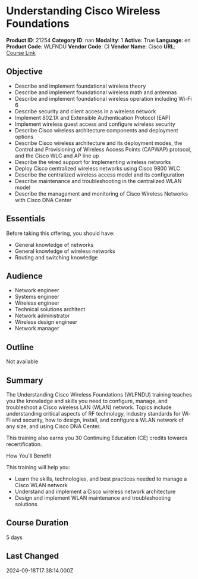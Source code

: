 # Understanding Cisco Wireless Foundations

**Product ID**: 21254
**Category ID**: nan
**Modality**: 1
**Active**: True
**Language**: en
**Product Code**: WLFNDU
**Vendor Code**: CI
**Vendor Name**: Cisco
**URL**: [Course Link](https://www.fastlaneus.com/course/cisco-wlfndu)

## Objective
- Describe and implement foundational wireless theory
- Describe and implement foundational wireless math and antennas
- Describe and implement foundational wireless operation including Wi-Fi 6
- Describe security and client access in a wireless network
- Implement 802.1X and Extensible Authentication Protocol (EAP)
- Implement wireless guest access and configure wireless security
- Describe Cisco wireless architecture components and deployment options
- Describe Cisco wireless architecture and its deployment modes, the Control and Provisioning of Wireless Access Points (CAPWAP) protocol, and the Cisco WLC and AP line up
- Describe the wired support for implementing wireless networks
- Deploy Cisco centralized wireless networks using Cisco 9800 WLC
- Describe the centralized wireless access model and its configuration
- Describe maintenance and troubleshooting in the centralized WLAN model
- Describe the management and monitoring of Cisco Wireless Networks with Cisco DNA Center

## Essentials
Before taking this offering, you should have: 


- General knowledge of networks
- General knowledge of wireless networks
- Routing and switching knowledge

## Audience
- Network engineer
- Systems engineer
- Wireless engineer
- Technical solutions architect
- Network administrator
- Wireless design engineer
- Network manager

## Outline
Not available

## Summary
The Understanding Cisco Wireless Foundations (WLFNDU) training teaches you the knowledge and skills you need to configure, manage, and troubleshoot a Cisco wireless LAN (WLAN) network. Topics include understanding critical aspects of RF technology, industry standards for Wi-Fi and security, how to design, install, and configure a WLAN network of any size, and using Cisco DNA Center. 


This training also earns you 30 Continuing Education (CE) credits towards recertification. 



How You'll Benefit


This training will help you:


- Learn the skills, technologies, and best practices needed to manage a Cisco WLAN network
- Understand and implement a Cisco wireless network architecture
- Design and implement WLAN maintenance and troubleshooting solutions

## Course Duration
5 days

## Last Changed
2024-09-18T17:38:14.000Z
